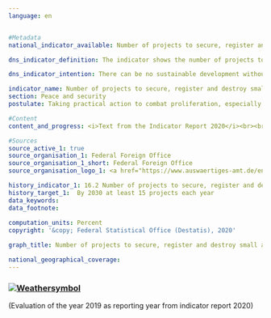 ```yaml
---
language: en    


#Metadata    
national_indicator_available: Number of projects to secure, register and destroy small arms and light weapons carried out by Germany in affected regions of the world     

dns_indicator_definition: The indicator shows the number of projects to secure, register and destroy small arms and light weapons carried out in Africa, Eastern Europe, Latin America and Asia with German financial support.    

dns_indicator_intention: There can be no sustainable development without peace and no peace without sustainable development – this is emphasised in the preamble to the 2030 Agenda for sustainable development. With the measures recorded by the indicator, Germany is making a contribution towards peacekeeping in a concrete subcategory. The set target is to have at least 15 projects to secure, register and destroy small arms and light weapons carried out by Germany each year.    

indicator_name: Number of projects to secure, register and destroy small arms and light weapons carried out by Germany in affected regions of the world     
section: Peace and security    
postulate: Taking practical action to combat proliferation, especially of small arms    

#Content    
content_and_progress: <i>Text from the Indicator Report 2020</i><br><br>According to the Federal Foreign Office, the number of projects undertaken each year increased from 8 in 2006 to 26 in 2016. Thus the goal of Germany being involved in a minimum of 15 projects would have been achieved in 2012 for the first time. Except for 2013, the level would have been reached or even exceeded in subsequent years, too. According to the Federal Foreign Office, the regional focus of German efforts was on East and West Africa, the western Balkans and Ukraine. Other projects supported were in Latin America and the Caribbean. It is possible that projects with a duration longer than one year are counted more than once.<br><br>The reported projects are not financed exclusively by the Federal Foreign Office, but in part with third-party funds as well. Thus, the indicator also takes into account those projects that are financed only in part by the government. The number of projects undertaken, however, says nothing about their scope or success. In addition, it is important to have well-defined and communicated criteria to clearly match a project with the objective of the indicator. The annual disarmament reports list projects aimed at combating small arms and their financing. Their number differs from the figures reported for the indicator. One reason for this could be the focus of the projects, which is decisive for the respective classification. The indicator also takes into account aspects other than the extent of government participation in these projects.<br><br>The Organisation for Economic Co-operation and Development (OECD) also publishes detailed figures on “Reintegration; Combating small arms and light weapons” projects (funding code 15240) in accordance with the Statistical Reporting Directives of the Development Assistance Committee. Again, there is a degree of uncertainty as parts of a project could be aimed at combating small arms and light weapons but are not accounted for because of the focus of the overall project.<br><br>If the indicator were to be based on the number of projects in accordance with the OECD funding code, the target of at least 15 projects per year would have been met only in 2006 and 2016. Between these years, the values would have been below the target value. However, these projects also include measures, for instance to reintegrate demobilised military personnel into the economy. Without these measures of reintegration, the number of projects that focus exclusively or predominantly on combating small arms and light weapons would have been smaller.    

#Sources    
source_active_1: true
source_organisation_1: Federal Foreign Office
source_organisation_1_short: Federal Foreign Office
source_organisation_logo_1: <a href="https://www.auswaertiges-amt.de/en"><img src="https://g205sdgs.github.io/sdg-indicators/public/logosEn/aa.png" alt=" Federal Foreign Office" title="Click here to visit the homepage of the organization" /></a>    

history_indicator_1: 16.2 Number of projects to secure, register and destroy small arms and light weapons carried out by Germany in affected regions of the world                     
history_target_1:  By 2030 at least 15 projects each year    
data_keywords:    
data_footnote:     
    
computation_units: Percent    
copyright: '&copy; Federal Statistical Office (Destatis), 2020'    

graph_title: Number of projects to secure, register and destroy small arms and light weapons carried out by Germany in affected regions of the world     

national_geographical_coverage:     
---    
```

<div>
  <div class="my-header">
    <h3>
      <a href="https://sustainabledevelopment-deutschland.github.io/en/status/"><img src="https://g205sdgs.github.io/sdg-indicators/public/Wettersymbole/Sonne.png" title="If the trend continues, the target value will be met or the difference between the target value and the current value will be less than 5&nbsp;%" alt="Weathersymbol" />
      </a>
    </h3>
  </div>
  <div class="my-header-note">
    <span>(Evaluation of the year 2019 as reporting year from indicator report 2020)</span>
  </div>
</div>